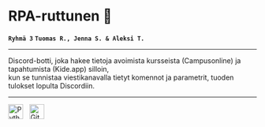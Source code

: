 # RPA-ruttunen 🤖
**`Ryhmä 3`** **`Tuomas R., Jenna S. & Aleksi T.`**

---
Discord-botti, joka hakee tietoja avoimista kursseista (Campusonline) ja tapahtumista (Kide.app) silloin, <br /> kun se tunnistaa viestikanavalla tietyt komennot ja parametrit, tuoden tulokset lopulta Discordiin. 

---
<img align="left" alt="Python" width="30px" style="padding-right:10px;" src="https://cdn.jsdelivr.net/gh/devicons/devicon/icons/python/python-plain.svg" />
<img align="left" alt="GitHub" width="30px" style="padding-right:10px;" src="https://cdn.jsdelivr.net/gh/devicons/devicon/icons/github/github-original.svg" />
